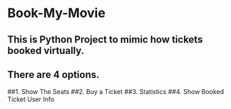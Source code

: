 # Book-My-Movie

## This is Python Project to mimic how tickets booked virtually.
## There are 4 options.
##1. Show The Seats
##2. Buy a Ticket
##3. Statistics
##4. Show Booked Ticket User Info
